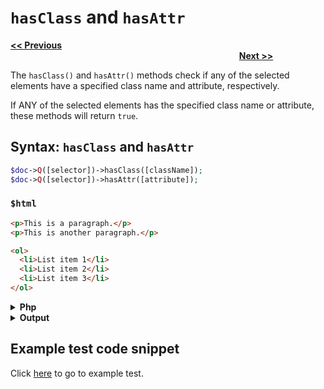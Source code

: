 # `hasClass` and `hasAttr`

<a href="append-and-prepend.md"><b><< Previous</b></a>
&emsp;&emsp;&emsp;&emsp;&emsp;&emsp;&emsp;
&emsp;&emsp;&emsp;&emsp;&emsp;&emsp;&emsp;
&emsp;&emsp;&emsp;&emsp;&emsp;&emsp;&emsp;
&emsp;&emsp;&emsp;&emsp;&emsp;&emsp;&emsp;
&emsp;&emsp;&emsp;&emsp;&emsp;&emsp;&emsp;
&emsp;&emsp;&emsp;&emsp;&emsp;&emsp;&emsp;
&emsp;&emsp;&emsp;&emsp;&emsp;&emsp;&emsp;
&emsp;&emsp;&emsp;&emsp;
<a href="remove-and-clear.md"><b>Next >></b></a>

The `hasClass()` and `hasAttr()` methods check if any of the selected elements have a specified class name and attribute, respectively.

If ANY of the selected elements has the specified class name or attribute, these methods will return `true`.

## Syntax: `hasClass` and `hasAttr`

```php
$doc->Q([selector])->hasClass([className]);
$doc->Q([selector])->hasAttr([attribute]);
```

### `$html` 

```html
<p>This is a paragraph.</p>
<p>This is another paragraph.</p>

<ol>
  <li>List item 1</li>
  <li>List item 2</li>
  <li>List item 3</li>
</ol>
```

<details><summary><b>Php</b></summary>

```php
<?php
include "../src/webparser.php";
$doc = new WebParser();
$doc->loadHTML($html);

$doc->Q("ol")->append("<li>Appended html</li>");
$doc->Q("ol")->prepend("<li>Prepended html</li>");

$doc->output();
```
</details>

<details><summary><b>Output</b></summary>

```html
<p>This is a paragraph.</p>
<p>This is another paragraph.</p>

<ol>
  <li>Prepended html</li>
  <li>List item 1</li>
  <li>List item 2</li>
  <li>List item 3</li>
  <li>Appended html</li>
</ol> 
```
</details>

## Example test code snippet

Click [here](../examples/example_append_prepend.php) to go to example test.